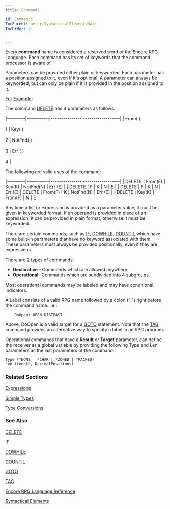 ```yaml
---
title: Commands

Id: Commands
TocParent: aerLrfSyntacticalElementsMain
TocOrder: 0


---
```


Every **command** name is considered a reserved word of the Encore RPG Language. Each command has its set of keywords that the command processor is aware of. 

Parameters can be provided either plain or keyworded. Each parameter has a position assigned to it, even if it's optional. A parameter can always be keyworded, but can only be plain if it is provided in the position assigned to it. 

<u>For Example</u>: 

The command [DELETE](DELETE.html) has 4 parameters as follows:


|---------|-----------|---------------|------------------|
| From( )<br /><br /> 1 | Key( )<br /><br /> 2  | NotFnd( )<br /><br /> 3  | Err ( )<br /><br /> 4 |


The following are valid uses of the command: 

|---------|-----------|---------------|------------------|
| DELETE | From(F) | Key(K) | NotFnd(N) | Err (E) | 
| DELETE | F | K | N | E | 
| DELETE | F | K | N | Err (E) 
| DELETE | From(F) | K | NotFnd(N) | Err (E) | 
| DELETE | Key(K) | From(F) | N | E 

Any time a list or expression is provided as a parameter value, it must be given in keyworded format. If an operand is provided in place of an expression, it can be provided in plain format, otherwise it must be keyworded. 

There are certain commands, such as [IF](IF.html), [DOWHILE](DOWHILE.html), [DOUNTIL](DOUNTIL.html) which have some built-in parameters that have no keyword associated with them. These parameters must always be provided positionally, even if they are expressions. 

There are 2 types of commands:

- **Declarative** - Commands which are	allowed anywhere.
- **Operational**  -Commands which are
                subdivided into 4 subgroups.

Most operational commands may be labeled and may have conditional indicators.

A Label consists of a valid RPG name followed by a colon (":") right before the command name. i.e.: 

```
    DoOpen: OPEN DISTMAST 
```

Above, DoOpen is a valid target for a [GOTO](GOTO.html) statement. Note that the [TAG](TAG.html) command provides an alternative way to specify a label in an RPG program. 

Operational commands that have a **Result** or **Target** parameter, can define the receiver as a global variable by providing the following Type and Len parameters as the last parameters of the command: 

```
Type (*NONE | *CHAR | *ZONED | *PACKED)
Len (Length, DecimalPositions)      
```

### Related Sections
[Expressions](Expressions.html) 

[Simple Types](Simple_Types.html) 

[Type Conversions](Type_Conversions.html) 

### See Also
[DELETE](DELETE.html)

[IF](IF.html)

[DOWHILE](DOWHILE.html)

[DOUNTIL](DOUNTIL.html)

[GOTO](GOTO.html)

[TAG](TAG.html)

[Encore RPG Language Reference](aerLrfLangRefMain.html)

[Syntactical Elements](aerLrfSyntacticalElementsMain.html) 
